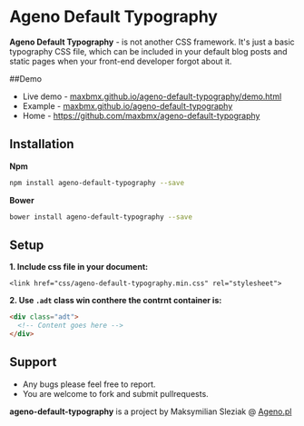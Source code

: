 # Ageno Default Typography
**Ageno Default Typography** - is not another CSS framework. It's just a basic typography CSS file, which can be included in your default blog posts and static pages when your front-end developer forgot about it.

##Demo
 - Live demo - [maxbmx.github.io/ageno-default-typography/demo.html](https://maxbmx.github.io/ageno-default-typography/demo.html)
 - Example - [maxbmx.github.io/ageno-default-typography](https://maxbmx.github.io/ageno-default-typography/)
 - Home -  https://github.com/maxbmx/ageno-default-typography

## Installation

**Npm**
```sh
npm install ageno-default-typography --save
```

**Bower**
```sh
bower install ageno-default-typography --save
```

## Setup

**1. Include css file in your document:**
```
<link href="css/ageno-default-typography.min.css" rel="stylesheet">
```

**2. Use `.adt` class win conthere the contrnt container is:**
```html
<div class="adt">
  <!-- Content goes here -->
</div>
```

## Support

 - Any bugs please feel free to report.
 - You are welcome to fork and submit pullrequests.

**ageno-default-typography** is a project by Maksymilian Sleziak @ [Ageno.pl](http://ageno.pl/)
